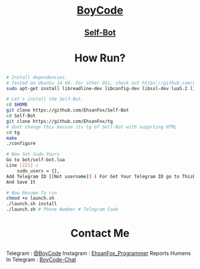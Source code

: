 # <p align="center">[BoyCode](https://instagram.com/EhsanFox_Programmer)
## <p align="center">[Self-Bot](https://Github.com/EhsanFox/Self-Bot)

# <p align="center">How Run?

```sh
# Install dependencies.
# Tested on Ubuntu 14.04. For other OSs, check out https://github.com/yagop/telegram-bot/wiki/Installation
sudo apt-get install libreadline-dev libconfig-dev libssl-dev lua5.2 liblua5.2-dev lua-socket lua-sec lua-expat libevent-dev make unzip git redis-server autoconf g++ libjansson-dev libpython-dev expat libexpat1-dev

# Let's install the Self-Bot.
cd $HOME
git clone https://github.com/EhsanFox/Self-Bot
cd Self-Bot
git clone https://github.com/EhsanFox/tg
# dont change this becuse its tg of Self-Bot with supprting HTML 
cd tg
make
./configure

# Now Set Sudo Yours
Go to bot/self-bot.lua
Line [221] :
    sudo_users = {},
Add Telegram ID [[Not username]] ( For Get Your Telegram ID go to ThisBot > https://telegram.me/userinfobot )
And Save It

# Now Resume To run
chmod +x launch.sh
./launch.sh install
./launch.sh # Phone Number # Telegram Code

```

# <p align="center">Contact Me

Telegram : [@BoyCode](https://telegram.me/BoyCode)
Instagram : [EhsanFox_Programmer](https://instagram.com/EhsanFox_Programmer)
Reports Humens In Telegram : [BoyCode-Chat](https://telegram.me/joinchat/CL3iKEGF5WRxDa4wyUUjmQ)
